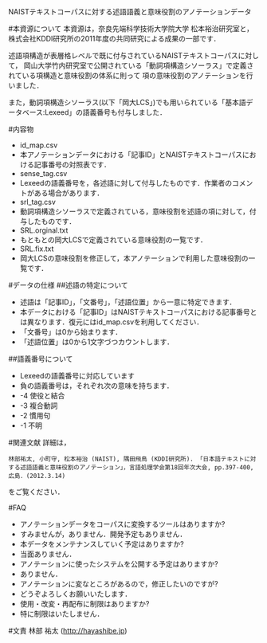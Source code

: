 NAISTテキストコーパスに対する述語語義と意味役割のアノテーションデータ


#本資源について
本資源は，奈良先端科学技術大学院大学 松本裕治研究室と，株式会社KDDI研究所の2011年度の共同研究による成果の一部です．

述語項構造が表層格レベルで既に付与されているNAISTテキストコーパスに対して，
岡山大学竹内研究室で公開されている「動詞項構造シソーラス」で定義されている項構造と意味役割の体系に則って
項の意味役割のアノテーションを行いました．

また，動詞項構造シソーラス(以下「岡大LCS」)でも用いられている「基本語データベース:Lexeed」の語義番号も付与しました．


#内容物
* id_map.csv
 * 本アノテーションデータにおける「記事ID」とNAISTテキストコーパスにおける記事番号の対照表です．
* sense_tag.csv
 * Lexeedの語義番号を，各述語に対して付与したものです．作業者のコメントがある場合があります．
* srl_tag.csv
 * 動詞項構造シソーラスで定義されている，意味役割を述語の項に対して，付与したものです．
* SRL.orginal.txt
 * もともとの岡大LCSで定義されている意味役割の一覧です．
* SRL.fix.txt
 * 岡大LCSの意味役割を修正して，本アノテーションで利用した意味役割の一覧です．


#データの仕様
##述語の特定について
 * 述語は「記事ID」，「文番号」，「述語位置」から一意に特定できます．
 * 本データにおける「記事ID」はNAISTテキストコーパスにおける記事番号とは異なります．復元にはid_map.csvを利用してください．
 * 「文番号」は0から始まります．
 * 「述語位置」は0から1文字づつカウントします．

##語義番号について
 * Lexeedの語義番号に対応しています
 * 負の語義番号は，それぞれ次の意味を持ちます．
  * -4 使役と結合
  * -3 複合動詞
  * -2 慣用句
  * -1 不明

#関連文献
詳細は，

    林部祐太, 小町守, 松本裕治 (NAIST), 隅田飛鳥 (KDDI研究所). 「日本語テキストに対する述語語義と意味役割のアノテーション」，言語処理学会第18回年次大会, pp.397-400, 広島．(2012.3.14)
をご覧ください．

#FAQ
* アノテーションデータをコーパスに変換するツールはありますか?
 * すみませんが，ありません．開発予定もありません．
* 本データをメンテナンスしていく予定はありますか?
 * 当面ありません．
* アノテーションに使ったシステムを公開する予定はありますか?
 * ありません．
* アノテーションに変なところがあるので，修正したいのですが?
 * どうぞよろしくお願いいたします．
* 使用・改変・再配布に制限はありますか?
 * 特に制限はいたしません．

#文責
林部 祐太 (http://hayashibe.jp)



